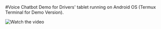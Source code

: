 #Voice Chatbot Demo for Drivers' tablet running on Android OS (Termux Terminal for Demo Version).




![Watch the video](https://www.youtube.com/watch?v=pRcBc8oWdIs)
